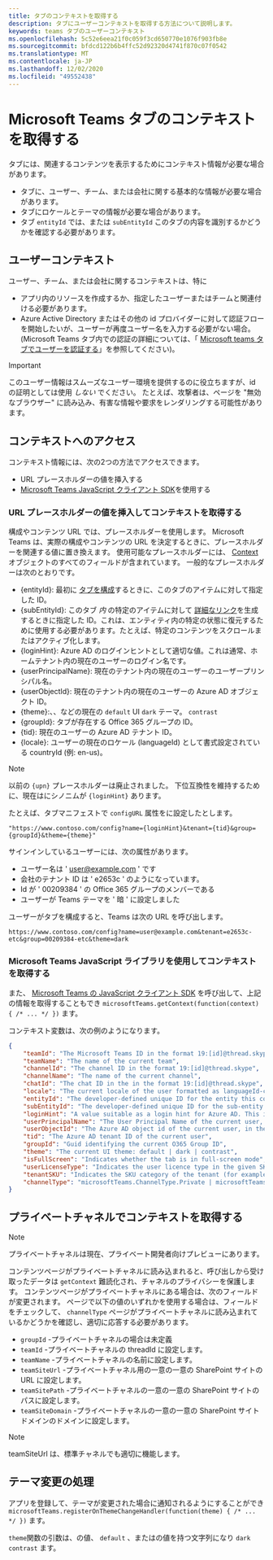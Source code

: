 ```yaml
---
title: タブのコンテキストを取得する
description: タブにユーザーコンテキストを取得する方法について説明します。
keywords: teams タブのユーザーコンテキスト
ms.openlocfilehash: 5c52e6eea21f0c059f3cd650770e1076f903fb8e
ms.sourcegitcommit: bfdcd122b6b4ffc52d92320d4741f870c07f0542
ms.translationtype: MT
ms.contentlocale: ja-JP
ms.lasthandoff: 12/02/2020
ms.locfileid: "49552438"
---
```

# <a name="get-context-for-your-microsoft-teams-tab"></a>Microsoft Teams タブのコンテキストを取得する

タブには、関連するコンテンツを表示するためにコンテキスト情報が必要な場合があります。

* タブに、ユーザー、チーム、または会社に関する基本的な情報が必要な場合があります。
* タブにロケールとテーマの情報が必要な場合があります。
* タブ `entityId` では、または `subEntityId` このタブの内容を識別するかどうかを確認する必要があります。

## <a name="user-context"></a>ユーザーコンテキスト

ユーザー、チーム、または会社に関するコンテキストは、特に

* アプリ内のリソースを作成するか、指定したユーザーまたはチームと関連付ける必要があります。
* Azure Active Directory またはその他の id プロバイダーに対して認証フローを開始したいが、ユーザーが再度ユーザー名を入力する必要がない場合。 (Microsoft Teams タブ内での認証の詳細については、「 [Microsoft teams タブでユーザーを認証する](~/concepts/authentication/authentication.md)」を参照してください)。

> [!IMPORTANT]
> このユーザー情報はスムーズなユーザー環境を提供するのに役立ちますが、id の証明としては使用 *しない* でください。 たとえば、攻撃者は、ページを "無効なブラウザー" に読み込み、有害な情報や要求をレンダリングする可能性があります。

## <a name="accessing-context"></a>コンテキストへのアクセス

コンテキスト情報には、次の2つの方法でアクセスできます。

* URL プレースホルダーの値を挿入する
* [Microsoft Teams JavaScript クライアント SDK](/javascript/api/overview/msteams-client)を使用する

### <a name="getting-context-by-inserting-url-placeholder-values"></a>URL プレースホルダーの値を挿入してコンテキストを取得する

構成やコンテンツ URL では、プレースホルダーを使用します。 Microsoft Teams は、実際の構成やコンテンツの URL を決定するときに、プレースホルダーを関連する値に置き換えます。 使用可能なプレースホルダーには、 [Context](/javascript/api/@microsoft/teams-js/microsoftteams.context?view=msteams-client-js-latest&preserve-view=true) オブジェクトのすべてのフィールドが含まれています。 一般的なプレースホルダーは次のとおりです。

* {entityId}: 最初に [タブを構成](~/tabs/how-to/create-tab-pages/configuration-page.md)するときに、このタブのアイテムに対して指定した ID。
* {subEntityId}: このタブ _内_ の特定のアイテムに対して [詳細なリンク](~/concepts/build-and-test/deep-links.md)を生成するときに指定した ID。これは、エンティティ内の特定の状態に復元するために使用する必要があります。たとえば、特定のコンテンツをスクロールまたはアクティブ化します。
* {loginHint}: Azure AD のログインヒントとして適切な値。これは通常、ホームテナント内の現在のユーザーのログイン名です。
* {userPrincipalName}: 現在のテナント内の現在のユーザーのユーザープリンシパル名。
* {userObjectId}: 現在のテナント内の現在のユーザーの Azure AD オブジェクト ID。
* {theme}:、、などの現在の `default` UI `dark` テーマ。 `contrast`
* {groupId}: タブが存在する Office 365 グループの ID。
* {tid}: 現在のユーザーの Azure AD テナント ID。
* {locale}: ユーザーの現在のロケール (languageId) として書式設定されている countryId (例: en-us)。

>[!NOTE]
>以前の `{upn}` プレースホルダーは廃止されました。 下位互換性を維持するために、現在はにシノニムが `{loginHint}` あります。

たとえば、タブマニフェストで `configURL` 属性をに設定したとします。

`"https://www.contoso.com/config?name={loginHint}&tenant={tid}&group={groupId}&theme={theme}"`

サインインしているユーザーには、次の属性があります。

* ユーザー名は ' user@example.com ' です
* 会社のテナント ID は ' e2653c ' のようになっています。
* Id が ' 00209384 ' の Office 365 グループのメンバーである
* ユーザーが Teams テーマを ' 暗 ' に設定しました

ユーザーがタブを構成すると、Teams は次の URL を呼び出します。

`https://www.contoso.com/config?name=user@example.com&tenant=e2653c-etc&group=00209384-etc&theme=dark`

### <a name="getting-context-by-using-the-microsoft-teams-javascript-library"></a>Microsoft Teams JavaScript ライブラリを使用してコンテキストを取得する

また、 [Microsoft Teams の JavaScript クライアント SDK](/javascript/api/overview/msteams-client) を呼び出して、上記の情報を取得することもでき `microsoftTeams.getContext(function(context) { /* ... */ })` ます。

コンテキスト変数は、次の例のようになります。

```json
{
    "teamId": "The Microsoft Teams ID in the format 19:[id]@thread.skype",
    "teamName": "The name of the current team",
    "channelId": "The channel ID in the format 19:[id]@thread.skype",
    "channelName": "The name of the current channel",
    "chatId": "The chat ID in the in the format 19:[id]@thread.skype",
    "locale": "The current locale of the user formatted as languageId-countryId (for example, en-us)",
    "entityId": "The developer-defined unique ID for the entity this content points to",
    "subEntityId": "The developer-defined unique ID for the sub-entity this content points to",
    "loginHint": "A value suitable as a login hint for Azure AD. This is usually the login name of the current user, in their home tenant",
    "userPrincipalName": "The User Principal Name of the current user, in the current tenant",
    "userObjectId": "The Azure AD object id of the current user, in the current tenant",
    "tid": "The Azure AD tenant ID of the current user",
    "groupId": "Guid identifying the current O365 Group ID",
    "theme": "The current UI theme: default | dark | contrast",
    "isFullScreen": "Indicates whether the tab is in full-screen mode",
    "userLicenseType": "Indicates the user licence type in the given SKU (for example, student or teacher)",
    "tenantSKU": "Indicates the SKU category of the tenant (for example, EDU)",
    "channelType": "microsoftTeams.ChannelType.Private | microsoftTeams.ChannelType.Regular"
}
```

## <a name="retrieving-context-in-private-channels"></a>プライベートチャネルでコンテキストを取得する

> [!Note]
> プライベートチャネルは現在、プライベート開発者向けプレビューにあります。

コンテンツページがプライベートチャネルに読み込まれると、呼び出しから受け取ったデータは `getContext` 難読化され、チャネルのプライバシーを保護します。 コンテンツページがプライベートチャネルにある場合は、次のフィールドが変更されます。 ページで以下の値のいずれかを使用する場合は、フィールドをチェックして、 `channelType` ページがプライベートチャネルに読み込まれているかどうかを確認し、適切に応答する必要があります。

* `groupId` -プライベートチャネルの場合は未定義
* `teamId` -プライベートチャネルの threadId に設定します。
* `teamName` -プライベートチャネルの名前に設定します。
* `teamSiteUrl` -プライベートチャネル用の一意の一意の SharePoint サイトの URL に設定します。
* `teamSitePath` -プライベートチャネルの一意の一意の SharePoint サイトのパスに設定します。
* `teamSiteDomain` -プライベートチャネルの一意の一意の SharePoint サイトドメインのドメインに設定します。

> [!Note]
>  teamSiteUrl は、標準チャネルでも適切に機能します。

## <a name="theme-change-handling"></a>テーマ変更の処理

アプリを登録して、テーマが変更された場合に通知されるようにすることができ `microsoftTeams.registerOnThemeChangeHandler(function(theme) { /* ... */ })` ます。

`theme`関数の引数は、の値、 `default` 、またはの値を持つ文字列になり `dark` `contrast` ます。
